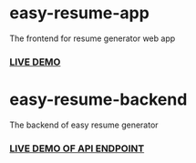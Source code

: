 # easy-resume-app

The frontend for resume generator web app

### <a href="https://easy-resume.vercel.app/">LIVE DEMO</a>

# easy-resume-backend

The backend of easy resume generator

### <a href="https://easy-resume-backend.herokuapp.com/graphql">LIVE DEMO OF API ENDPOINT</a>
